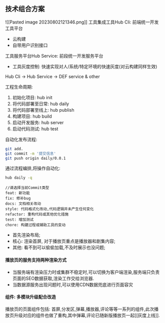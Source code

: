 ## 技术组合方案
![[Pasted image 20230802121346.png]]
工具集成工具Hub Cli:   前端统一开发工具平台
  - 云构建
  - 自带用户识别接口

工具服务平台Hub Service:  前段统一开发服务平台
  - 工具灰度控制: 快速实现对人/系统/特定环境的快速灰度(对云构建同样生效)

Hub Cli -> Hub Service -> DEF service & other

工程生命周期:
1) 初始化项目: hub init
2) 将代码部署至日常: hub daily
3) 将代码部署至线上: hub publish
4) 构建项目: hub build
5) 启动开发服务: hub server
6) 启动代码测试: hub test

自动化发布流程:
```bash
git add.
git commit -m '提交信息'
git push origin daily/0.0.1
```
通过流程编排,将操作自动化:
```bash
hub daily -q
```
```
//请选择当前Commit类型
feat: 新功能
fix: 修补bug
docs: 文档相关改动
style: 代码格式化改动,代码逻辑并未产生任何变化
refactor: 重构代码或其他优化措施
test: 增加测试
chore: 构建过程或辅助工具的变动
```

- 首先渲染布局;
- 核心: 渲染首屏, 对于播放页重点是播放器和剧集内容;
- 其他: 看不到可以偷偷加载,不及时展示也没问题;

#### 播放页的服务支持两种渲染方式
- 当服务端有渲染压力时或集群不稳定时,可以切换为客户端渲染,服务端只负责页面的SEO数据获取,渲染工作交给浏览器.
- 当数据源服务出现问题时,可以使用CDN数据兜底进行页面容灾
#### 组件: 多模块升级配合改造
播放页的页面组件包括: 首屏,分发区,弹幕,播放器,评论等等一系列的组件,此次播放页升级对应的组件也做了重构,其中弹幕,评论已随新版播放页一起[[灰度上线]].